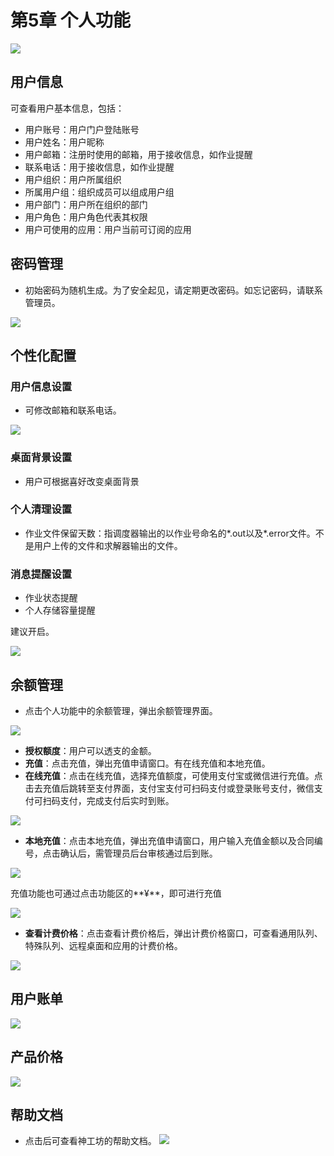 # 第5章 个人功能

![](figs/personal/personal.png)
## 用户信息

可查看用户基本信息，包括：

- 用户账号：用户门户登陆账号
- 用户姓名：用户昵称
- 用户邮箱：注册时使用的邮箱，用于接收信息，如作业提醒
- 联系电话：用于接收信息，如作业提醒
- 用户组织：用户所属组织
- 所属用户组：组织成员可以组成用户组
- 用户部门：用户所在组织的部门
- 用户角色：用户角色代表其权限
- 用户可使用的应用：用户当前可订阅的应用
## 密码管理

- 初始密码为随机生成。为了安全起见，请定期更改密码。如忘记密码，请联系管理员。

![](figs/personal/personal-config.png)
## 个性化配置

### 用户信息设置
- 可修改邮箱和联系电话。

![](figs/personal/personal-info-set.png)

### 桌面背景设置
- 用户可根据喜好改变桌面背景

### 个人清理设置

- 作业文件保留天数：指调度器输出的以作业号命名的*.out以及*.error文件。不是用户上传的文件和求解器输出的文件。

### 消息提醒设置

- 作业状态提醒
- 个人存储容量提醒

建议开启。

![](figs/personal/message.png)

## 余额管理

- 点击个人功能中的余额管理，弹出余额管理界面。

![](figs/personal/charge.png)

- **授权额度**：用户可以透支的金额。
- **充值**：点击充值，弹出充值申请窗口。有在线充值和本地充值。
- **在线充值**：点击在线充值，选择充值额度，可使用支付宝或微信进行充值。点击去充值后跳转至支付界面，支付宝支付可扫码支付或登录账号支付，微信支付可扫码支付，完成支付后实时到账。

![](figs/personal/pay.png)

- **本地充值**：点击本地充值，弹出充值申请窗口，用户输入充值金额以及合同编号，点击确认后，需管理员后台审核通过后到账。

![](figs/personal/charge_application_2.png)

充值功能也可通过点击功能区的**¥**，即可进行充值

![](figs/personal/pay2.png)


- **查看计费价格**：点击查看计费价格后，弹出计费价格窗口，可查看通用队列、特殊队列、远程桌面和应用的计费价格。

![](figs/personal/price_2.png)

## 用户账单

![](figs/personal/bill.png)

## 产品价格

![](figs/personal/price.png)

## 帮助文档

- 点击后可查看神工坊的帮助文档。
![](figs/personal/help.png)